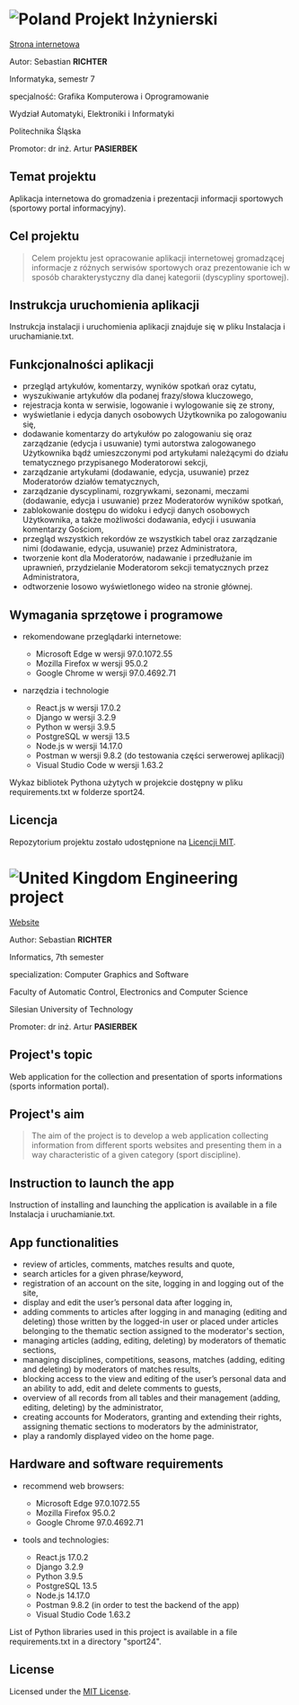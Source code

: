 # ![Poland](https://raw.githubusercontent.com/stevenrskelton/flag-icon/master/png/16/country-4x3/pl.png "Poland") Projekt Inżynierski
[Strona internetowa](https://sebix354.github.io/Portal-Sportowy)

Autor: Sebastian **RICHTER**

Informatyka, semestr 7

specjalność: Grafika Komputerowa i Oprogramowanie

Wydział Automatyki, Elektroniki i Informatyki

Politechnika Śląska

Promotor: dr inż. Artur **PASIERBEK**

## Temat projektu
Aplikacja internetowa do gromadzenia i prezentacji informacji sportowych (sportowy portal informacyjny).

## Cel projektu
> Celem projektu jest opracowanie aplikacji internetowej gromadzącej informacje z różnych serwisów sportowych oraz prezentowanie ich w sposób charakterystyczny dla danej kategorii (dyscypliny sportowej).

## Instrukcja uruchomienia aplikacji
Instrukcja instalacji i uruchomienia aplikacji znajduje się w pliku Instalacja i uruchamianie.txt.

## Funkcjonalności aplikacji
- przegląd artykułów, komentarzy, wyników spotkań oraz cytatu,
- wyszukiwanie artykułów dla podanej frazy/słowa kluczowego,
- rejestracja konta w serwisie, logowanie i wylogowanie się ze strony,
- wyświetlanie i edycja danych osobowych Użytkownika po zalogowaniu się,
- dodawanie komentarzy do artykułów po zalogowaniu się oraz zarządzanie (edycja i usuwanie) tymi autorstwa zalogowanego Użytkownika bądź umieszczonymi pod artykułami należącymi do działu tematycznego przypisanego Moderatorowi sekcji,
- zarządzanie artykułami (dodawanie, edycja, usuwanie) przez Moderatorów działów tematycznych,
- zarządzanie dyscyplinami, rozgrywkami, sezonami, meczami (dodawanie, edycja i usuwanie) przez Moderatorów wyników spotkań,
- zablokowanie dostępu do widoku i edycji danych osobowych Użytkownika, a także możliwości dodawania, edycji i usuwania komentarzy Gościom,
- przegląd wszystkich rekordów ze wszystkich tabel oraz zarządzanie nimi (dodawanie, edycja, usuwanie) przez Administratora,
- tworzenie kont dla Moderatorów, nadawanie i przedłużanie im uprawnień, przydzielanie Moderatorom sekcji tematycznych przez Administratora,
- odtworzenie losowo wyświetlonego wideo na stronie głównej.

## Wymagania sprzętowe i programowe
- rekomendowane przeglądarki internetowe:
	- Microsoft Edge w wersji 97.0.1072.55
	- Mozilla Firefox w wersji 95.0.2
	- Google Chrome w wersji 97.0.4692.71

- narzędzia i technologie
	- React.js w wersji 17.0.2
	- Django w wersji 3.2.9
	- Python w wersji 3.9.5
	- PostgreSQL w wersji 13.5
	- Node.js w wersji 14.17.0
	- Postman w wersji 9.8.2 (do testowania części serwerowej aplikacji)
	- Visual Studio Code w wersji 1.63.2

Wykaz bibliotek Pythona użytych w projekcie dostępny w pliku requirements.txt w folderze sport24.

## Licencja

Repozytorium projektu zostało udostępnione na [Licencji MIT](LICENSE).


# ![United Kingdom](https://raw.githubusercontent.com/stevenrskelton/flag-icon/master/png/16/country-4x3/gb.png "United Kingdom") Engineering project

[Website](https://sebix354.github.io/Portal-Sportowy)

Author: Sebastian **RICHTER**

Informatics, 7th semester

specialization: Computer Graphics and Software

Faculty of Automatic Control, Electronics and Computer Science

Silesian University of Technology

Promoter: dr inż. Artur **PASIERBEK**

## Project's topic

Web application for the collection and presentation of sports informations (sports information portal).

## Project's aim

> The aim of the project is to develop a web application collecting information from different sports websites and presenting them in a way characteristic of a given category (sport discipline).

## Instruction to launch the app
Instruction of installing and launching the application is available in a file Instalacja i uruchamianie.txt.

## App functionalities
- review of articles, comments, matches results and quote,
- search articles for a given phrase/keyword,
- registration of an account on the site, logging in and logging out of the site,
- display and edit the user’s personal data after logging in,
- adding comments to articles after logging in and managing (editing and deleting) those written by the logged-in user or placed under articles belonging to the thematic section assigned to the moderator's section,
- managing articles (adding, editing, deleting) by moderators of thematic sections,
- managing disciplines, competitions, seasons, matches (adding, editing and deleting) by moderators of matches results,
- blocking access to the view and editing of the user’s personal data and an ability to add, edit and delete comments to guests,
- overview of all records from all tables and their management (adding, editing, deleting) by the administrator,
- creating accounts for Moderators, granting and extending their rights, assigning thematic sections to moderators by the administrator,
- play a randomly displayed video on the home page.

## Hardware and software requirements
- recommend web browsers:
	- Microsoft Edge 97.0.1072.55
	- Mozilla Firefox 95.0.2
	- Google Chrome 97.0.4692.71

- tools and technologies:
	- React.js 17.0.2
	- Django 3.2.9
	- Python 3.9.5
	- PostgreSQL 13.5
	- Node.js 14.17.0
	- Postman 9.8.2 (in order to test the backend of the app)
	- Visual Studio Code 1.63.2

List of Python libraries used in this project is available in a file requirements.txt in a directory "sport24".

## License

Licensed under the [MIT License](LICENSE).